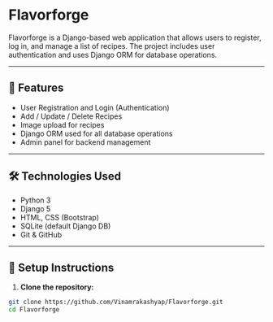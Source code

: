 # Flavorforge

Flavorforge is a Django-based web application that allows users to register, log in, and manage a list of recipes. The project includes user authentication and uses Django ORM for database operations.

---

## 🔧 Features

- User Registration and Login (Authentication)
- Add / Update / Delete Recipes
- Image upload for recipes
- Django ORM used for all database operations
- Admin panel for backend management

---

## 🛠️ Technologies Used

- Python 3
- Django 5
- HTML, CSS (Bootstrap)
- SQLite (default Django DB)
- Git & GitHub

---

## 🚀 Setup Instructions

1. **Clone the repository:**
```bash
git clone https://github.com/Vinamrakashyap/Flavorforge.git
cd Flavorforge
